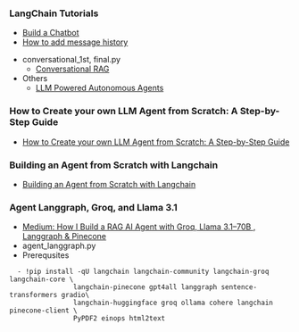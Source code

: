 ### LangChain Tutorials
  - [Build a Chatbot](https://python.langchain.com/v0.2/docs/tutorials/chatbot/)
  - [How to add message history](https://python.langchain.com/v0.2/docs/how_to/message_history/)
* conversational_1st, final.py
  - [Conversational RAG](https://python.langchain.com/v0.2/docs/tutorials/qa_chat_history/)
* Others
  - [LLM Powered Autonomous Agents](https://lilianweng.github.io/posts/2023-06-23-agent/)

### How to Create your own LLM Agent from Scratch: A Step-by-Step Guide
* [How to Create your own LLM Agent from Scratch: A Step-by-Step Guide](https://gathnex.medium.com/how-to-create-your-own-llm-agent-from-scratch-a-step-by-step-guide-14b763e5b3b8)

### Building an Agent from Scratch with Langchain
* [Building an Agent from Scratch with Langchain](https://teetracker.medium.com/building-an-agent-from-scratch-with-langchain-2e1d1ef2f57f)

### Agent Langgraph, Groq, and Llama 3.1
* [Medium: How I Build a RAG AI Agent with Groq, Llama 3.1–70B , Langgraph & Pinecone](https://medium.com/@fayez.siddiqui31/how-i-build-a-rag-ai-agent-with-groq-llama-3-1-70b-langgraph-pinecone-a89cabc3c17a)
* agent_langgraph.py
* Prerequsites
```
  - !pip install -qU langchain langchain-community langchain-groq langchain-core \ 
                langchain-pinecone gpt4all langgraph sentence-transformers gradio\
                langchain-huggingface groq ollama cohere langchain pinecone-client \
                PyPDF2 einops html2text
```